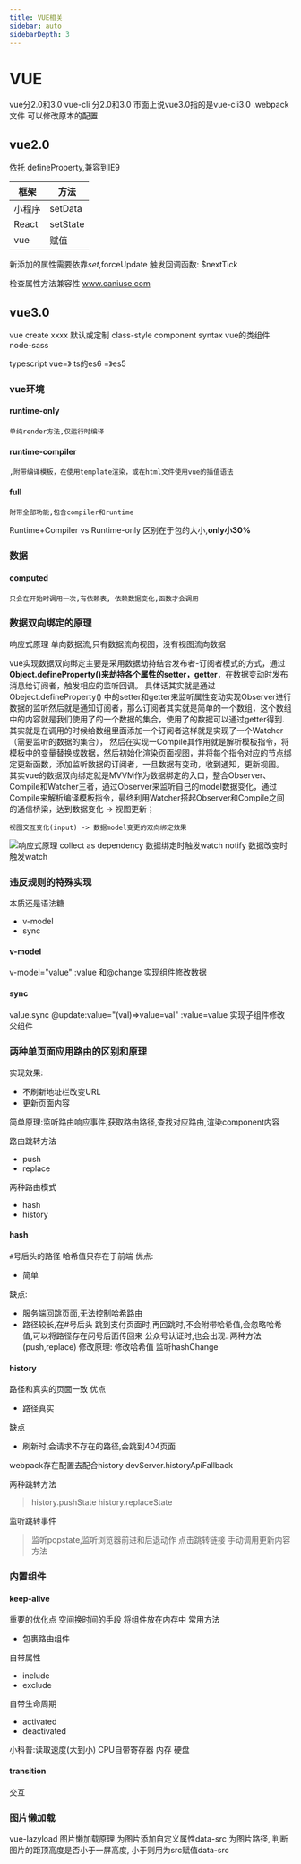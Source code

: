 ```yaml
---
title: VUE相关
sidebar: auto
sidebarDepth: 3
---
```

# VUE
vue分2.0和3.0
vue-cli 分2.0和3.0 
市面上说vue3.0指的是vue-cli3.0
.webpack 文件 可以修改原本的配置
## vue2.0
依托 defineProperty,兼容到IE9

| 框架   | 方法     |
| ------ | -------- |
| 小程序 | setData  |
| React  | setState |
| vue    | 赋值     |

新添加的属性需要依靠$set ,$forceUpdate
触发回调函数: $nextTick

检查属性方法兼容性 
 www.caniuse.com

 ## vue3.0

 vue create xxxx
 默认或定制
 class-style component syntax  vue的类组件
 node-sass

 typescript
 vue=》 ts的es6 =》es5 

 ### vue环境
 #### runtime-only	
	单纯render方法,仅运行时编译
 #### runtime-compiler
	,附带编译模板，在使用template渲染，或在html文件使用vue的插值语法
 #### full
	附带全部功能,包含compiler和runtime
Runtime+Compiler vs Runtime-only
区别在于包的大小,**only小30%**
### 数据
#### computed
	只会在开始时调用一次,有依赖表, 依赖数据变化,函数才会调用
### 数据双向绑定的原理
响应式原理
	单向数据流,只有数据流向视图，没有视图流向数据

vue实现数据双向绑定主要是采用数据劫持结合发布者-订阅者模式的方式，通过**Object.defineProperty()**来劫持各个属性的**setter，getter**，在数据变动时发布消息给订阅者，触发相应的监听回调。
具体话其实就是通过Obeject.defineProperty() 中的setter和getter来监听属性变动实现Observer进行数据的监听然后就是通知订阅者，那么订阅者其实就是简单的一个数组，这个数组中的内容就是我们使用了的一个数据的集合，使用了的数据可以通过getter得到.
其实就是在调用的时候给数组里面添加一个订阅者这样就是实现了一个Watcher（需要监听的数据的集合），
然后在实现一Compile其作用就是解析模板指令，将模板中的变量替换成数据，然后初始化渲染页面视图，并将每个指令对应的节点绑定更新函数，添加监听数据的订阅者，一旦数据有变动，收到通知，更新视图。
其实vue的数据双向绑定就是MVVM作为数据绑定的入口，整合Observer、Compile和Watcher三者，通过Observer来监听自己的model数据变化，通过Compile来解析编译模板指令，最终利用Watcher搭起Observer和Compile之间的通信桥梁，达到数据变化 -> 视图更新；

	视图交互变化(input) -> 数据model变更的双向绑定效果
![响应式原理](https://cn.vuejs.org/images/data.png)
collect as dependency 数据绑定时触发watch
notify 数据改变时触发watch

### 违反规则的特殊实现
本质还是语法糖
- v-model
- sync
#### v-model
v-model="value"
	:value 和@change
实现组件修改数据
#### sync
value.sync
	@update:value="(val)=>value=val" :value=value
实现子组件修改父组件

### 两种单页面应用路由的区别和原理
实现效果:
- 不刷新地址栏改变URL
- 更新页面内容

简单原理:监听路由响应事件,获取路由路径,查找对应路由,渲染component内容

路由跳转方法
- push
- replace

两种路由模式
- hash
- history


#### hash
`#`号后头的路径
哈希值只存在于前端
优点:
- 简单


缺点:
- 服务端回跳页面,无法控制哈希路由
- 路径较长,在#号后头
跳到支付页面时,再回跳时,不会附带哈希值,会忽略哈希值,可以将路径存在问号后面传回来
公众号认证时,也会出现.
两种方法(push,replace)
修改原理:
	修改哈希值
	监听hashChange
#### history
路径和真实的页面一致 
优点
- 路径真实


缺点
- 刷新时,会请求不存在的路径,会跳到404页面

webpack存在配置去配合history
devServer.historyApiFallback

两种跳转方法
>history.pushState
history.replaceState

监听跳转事件
>监听popstate,监听浏览器前进和后退动作
点击跳转链接
手动调用更新内容方法

### 内置组件
#### keep-alive
重要的优化点
空间换时间的手段
将组件放在内存中
常用方法
- 包裹路由组件

自带属性
- include
- exclude

自带生命周期
- activated
- deactivated

小科普:读取速度(大到小)
CPU自带寄存器
内存
硬盘
#### transition
交互

### 图片懒加载
vue-lazyload
图片懒加载原理
为图片添加自定义属性data-src 为图片路径,
判断图片的距顶高度是否小于一屏高度,
小于则用为src赋值data-src

